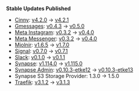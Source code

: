 **Stable Updates Published**

* [Cinny](https://github.com/ajbura/cinny): [v4.2.0](https://github.com/ajbura/cinny/releases/tag/v4.2.0) -> [v4.2.1](https://github.com/ajbura/cinny/releases/tag/v4.2.1)
* [Gmessages](https://github.com/mautrix/gmessages): [v0.4.3](https://github.com/mautrix/gmessages/releases/tag/v0.4.3) -> [v0.5.0](https://github.com/mautrix/gmessages/releases/tag/v0.5.0)
* [Meta Instagram](https://github.com/mautrix/meta): [v0.3.2](https://github.com/mautrix/meta/releases/tag/v0.3.2) -> [v0.4.0](https://github.com/mautrix/meta/releases/tag/v0.4.0)
* [Meta Messenger](https://github.com/mautrix/meta): [v0.3.2](https://github.com/mautrix/meta/releases/tag/v0.3.2) -> [v0.4.0](https://github.com/mautrix/meta/releases/tag/v0.4.0)
* [Mjolnir](https://github.com/matrix-org/mjolnir): [v1.6.5](https://github.com/matrix-org/mjolnir/releases/tag/v1.6.5) -> [v1.7.0](https://github.com/matrix-org/mjolnir/releases/tag/v1.7.0)
* [Signal](https://github.com/mautrix/signal): [v0.7.0](https://github.com/mautrix/signal/releases/tag/v0.7.0) -> [v0.7.1](https://github.com/mautrix/signal/releases/tag/v0.7.1)
* [Slack](https://github.com/mautrix/slack): [v0.1.0](https://github.com/mautrix/slack/releases/tag/v0.1.0) -> [v0.1.1](https://github.com/mautrix/slack/releases/tag/v0.1.1)
* [Synapse](https://github.com/element-hq/synapse): [v1.114.0](https://github.com/element-hq/synapse/releases/tag/v1.114.0) -> [v1.115.0](https://github.com/element-hq/synapse/releases/tag/v1.115.0)
* [Synapse Admin](https://github.com/etkecc/synapse-admin): [v0.10.3-etke12](https://github.com/etkecc/synapse-admin/releases/tag/v0.10.3-etke12) -> [v0.10.3-etke13](https://github.com/etkecc/synapse-admin/releases/tag/v0.10.3-etke13)
* Synapse S3 Storage Provider: 1.3.0 -> 1.5.0
* [Traefik](https://github.com/traefik/traefik): [v3.1.2](https://github.com/traefik/traefik/releases/tag/v3.1.2) -> [v3.1.3](https://github.com/traefik/traefik/releases/tag/v3.1.3)
